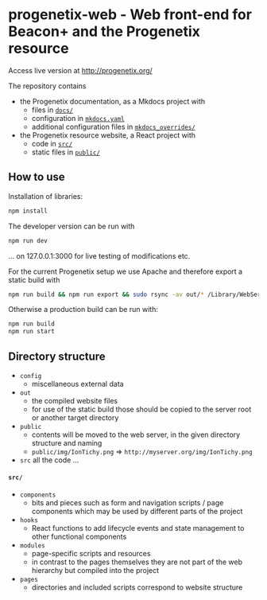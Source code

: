 # progenetix-web - Web front-end for Beacon+ and the Progenetix resource

Access live version at http://progenetix.org/

The repository contains

* the Progenetix documentation, as a Mkdocs project with
    - files in [`docs/`](docs/)
    - configuration in [`mkdocs.yaml`](./mkdocs.yaml)
    - additional configuration files in [`mkdocs_overrides/`](mkdocs_overrides/)
* the Progenetix resource website, a React project with
    - code in [`src/`](src/)
    - static files in [`public/`](public/)

## How to use

Installation of libraries:

```bash
npm install
```

The developer version can be run with

```bash
npm run dev
```

... on 127.0.0.1:3000 for live testing of modifications etc.

For the current Progenetix setup we use Apache and therefore export a static
build with

```bash
npm run build && npm run export && sudo rsync -av out/* /Library/WebServer/Documents
```

Otherwise a production build can be run with:

```bash
npm run build
npm run start
```


## Directory structure

* `config`
  - miscellaneous external data
* `out`
  - the compiled website files
  - for use of the static build those should be copied to the server root or another target directory 
* `public`
  - contents will be moved to the web server, in the given directory structure and naming
  - `public/img/IonTichy.png` => `http://myserver.org/img/IonTichy.png`
* `src` all the code ...

#### `src/`

* `components`
  - bits and pieces such as form and navigation scripts / page components which may be used by different parts of the project
* `hooks`
  - React functions to add lifecycle events and state management to other functional components
* `modules`
  - page-specific scripts and resources
  - in contrast to the pages themselves they are not part of the web hierarchy but compiled into the project
* `pages`
  - directories and included scripts correspond to website structure 

